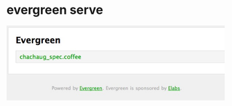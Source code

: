 # evergreen serve

<div class="center"> 
<img alt="Evergreen index" src="images/evergreen_index.jpg" />
</div>

